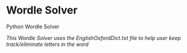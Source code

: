 # Wordle Solver
 Python Wordle Solver

<i>This Wordle Solver uses the EnglishOxfordDict.txt file to help user
keep track/eliminate letters in the word </i>
